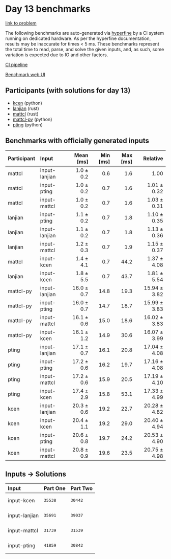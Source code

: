 # Day 13 benchmarks

[link to problem](https://adventofcode.com/2023/day/13)

The following benchmarks are auto-generated via
[hyperfine](https://github.com/sharkdp/hyperfine) by a CI system running on
dedicated hardware. As per the hyperfine documentation, results may be
inaccurate for times < 5 ms. These benchmarks represent the total time to read,
parse, and solve the given inputs, and, as such, some variation is expected due
to IO and other factors.

[CI pipeline](http://ci.papercode.net:8080/teams/main/pipelines/aoc2023)

[Benchmark web UI](https://aoc.ancalagon.black)


## Participants (with solutions for day 13)

- [kcen](https://github.com/kcen/aoc2023) (python)
- [lanjian](https://github.com/lanjian/aoc-2023) (rust)
- [mattcl](https://github.com/mattcl/aoc2023) (rust)
- [mattcl-py](https://github.com/mattcl/aoc2023-py) (python)
- [pting](https://github.com/pting/aoc2023) (python)


## Benchmarks with officially generated inputs

| Participant | Input | Mean [ms] | Min [ms] | Max [ms] | Relative |
|:---|:---|---:|---:|---:|---:|
| mattcl | input-lanjian | 1.0 ± 0.2 | 0.6 | 1.6 | 1.00 |
| mattcl | input-pting | 1.0 ± 0.2 | 0.7 | 1.6 | 1.01 ± 0.32 |
| mattcl | input-mattcl | 1.0 ± 0.2 | 0.7 | 1.6 | 1.03 ± 0.31 |
| lanjian | input-pting | 1.1 ± 0.2 | 0.7 | 1.8 | 1.10 ± 0.35 |
| lanjian | input-lanjian | 1.1 ± 0.2 | 0.7 | 1.8 | 1.13 ± 0.36 |
| lanjian | input-mattcl | 1.2 ± 0.3 | 0.7 | 1.9 | 1.15 ± 0.37 |
| mattcl | input-kcen | 1.4 ± 4.1 | 0.7 | 44.2 | 1.37 ± 4.08 |
| lanjian | input-kcen | 1.8 ± 5.5 | 0.7 | 43.7 | 1.81 ± 5.54 |
| mattcl-py | input-lanjian | 16.0 ± 0.7 | 14.8 | 19.3 | 15.94 ± 3.82 |
| mattcl-py | input-pting | 16.0 ± 0.7 | 14.7 | 18.7 | 15.99 ± 3.83 |
| mattcl-py | input-mattcl | 16.1 ± 0.6 | 15.0 | 18.6 | 16.02 ± 3.83 |
| mattcl-py | input-kcen | 16.1 ± 1.2 | 14.9 | 30.6 | 16.07 ± 3.99 |
| pting | input-lanjian | 17.1 ± 0.7 | 16.1 | 20.8 | 17.04 ± 4.08 |
| pting | input-pting | 17.2 ± 0.6 | 16.2 | 19.7 | 17.16 ± 4.08 |
| pting | input-mattcl | 17.2 ± 0.6 | 15.9 | 20.5 | 17.19 ± 4.10 |
| pting | input-kcen | 17.4 ± 2.9 | 15.8 | 53.1 | 17.33 ± 4.99 |
| kcen | input-lanjian | 20.3 ± 0.6 | 19.2 | 22.7 | 20.28 ± 4.82 |
| kcen | input-kcen | 20.4 ± 1.1 | 19.2 | 29.0 | 20.40 ± 4.94 |
| kcen | input-pting | 20.6 ± 0.8 | 19.7 | 24.2 | 20.53 ± 4.90 |
| kcen | input-mattcl | 20.8 ± 0.9 | 19.6 | 23.5 | 20.75 ± 4.98 |


## Inputs -> Solutions

| Input | Part One | Part Two |
|:---|:---|:---|
|input-kcen|<pre>35538</pre>|<pre>30442</pre>|
|input-lanjian|<pre>35691</pre>|<pre>39037</pre>|
|input-mattcl|<pre>31739</pre>|<pre>31539</pre>|
|input-pting|<pre>41859</pre>|<pre>30842</pre>|